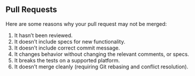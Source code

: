 Pull Requests
-------------
Here are some reasons why your pull request may not be merged:

1. It hasn’t been reviewed.
2. It doesn’t include specs for new functionality.
3. It doesn’t include correct commit message.
4. It changes behavior without changing the relevant comments, or specs.
5. It breaks the tests on a supported platform.
6. It doesn’t merge cleanly (requiring Git rebasing and conflict resolution).
